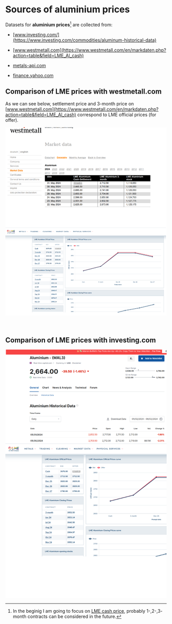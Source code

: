

# Sources of aluminium prices

Datasets for **aluminium prices**[^1] are collected from:

* [www.investing.com/](https://www.investing.com/commodities/aluminum-historical-data)

* [www.westmetall.com](https://www.westmetall.com/en/markdaten.php?action=table&field=LME_Al_cash)

* [metals-api.com](https://metals-api.com/documentation)

* [finance.yahoo.com](https://finance.yahoo.com)


[^1]: In the beginig I am going to focus on [LME cash price](https://www.lme.com/en/Metals/Non-ferrous/LME-Aluminium#Summary), probably 1-,2-,3- month contracts can be considered in the future.




## Comparison of LME prices with westmetall.com

As we can see below, settlement price and 3-month price on [www.westmetall.com](https://www.westmetall.com/en/markdaten.php?action=table&field=LME_Al_cash) correspond to LME official prices (for offer).

![westmetall_vs_lme](https://github.com/KKobuszewski/aluminium-prediction/blob/main/readme/LME_vs_Westmetall.png)

<br>

## Comparison of LME prices with investing.com

![investing_vs_lme](https://github.com/KKobuszewski/aluminium-prediction/blob/main/readme/LME_vs_investing.png)